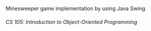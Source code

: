 Minesweeper game implementation by using Java Swing
###### CS 105: Introduction to Object-Oriented Programming 
